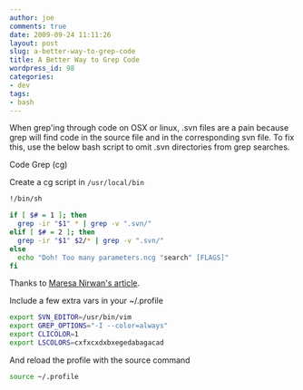 ```yaml
---
author: joe
comments: true
date: 2009-09-24 11:11:26
layout: post
slug: a-better-way-to-grep-code
title: A Better Way to Grep Code
wordpress_id: 98
categories:
- dev
tags:
- bash
---
```


When grep'ing through code on OSX or linux, .svn files are a pain because grep will find code in the source file and in the corresponding svn file. To fix this, use the below bash script to omit .svn directories from grep searches.

Code Grep (cg)

Create a cg script in `/usr/local/bin`

```bash
!/bin/sh

if [ $# = 1 ]; then
  grep -ir "$1" * | grep -v ".svn/"
elif [ $# = 2 ]; then
  grep -ir "$1" $2/* | grep -v ".svn/"
else
  echo "Doh! Too many parameters.ncg "search" [FLAGS]"
fi
```

Thanks to [Maresa Nirwan's article](http://www.microshell.com/sysadmin/unix/customizing-grep-tool-to-exclude-svn/).

Include a few extra vars in your ~/.profile

```bash
export SVN_EDITOR=/usr/bin/vim
export GREP_OPTIONS="-I --color=always"
export CLICOLOR=1
export LSCOLORS=cxfxcxdxbxegedabagacad
```

And reload the profile with the source command

```bash
source ~/.profile
```
